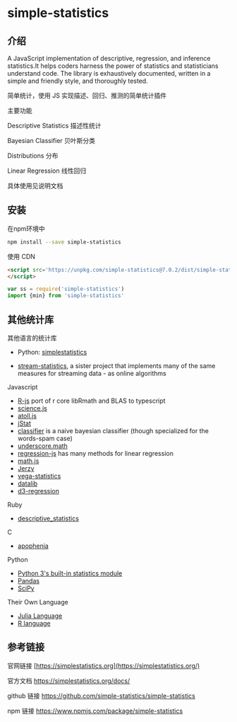 # **simple-statistics**

## 介绍

A JavaScript implementation of descriptive, regression, and inference statistics.It helps coders harness the power of statistics and statisticians understand code. The library is exhaustively documented, written in a simple and friendly style, and thoroughly tested.

简单统计，使用 JS 实现描述、回归、推测的简单统计插件

主要功能

Descriptive Statistics 描述性统计

Bayesian Classifier 贝叶斯分类

Distributions 分布

Linear Regression 线性回归

具体使用见说明文档

## 安装

在npm环境中

~~~bash
npm install --save simple-statistics
~~~

使用 CDN 

~~~html
<script src='https://unpkg.com/simple-statistics@7.0.2/dist/simple-statistics.min.js'>
</script>
~~~

~~~js
var ss = require('simple-statistics')
import {min} from 'simple-statistics'
~~~



## 其他统计库

其他语言的统计库

* Python: [simplestatistics](https://github.com/sheriferson/simplestatistics)

* [stream-statistics](https://github.com/tmcw/stream-statistics), a sister project that implements
  many of the same measures for streaming data - as online algorithms

Javascript

* [R-js](https://github.com/R-js) port of r core libRmath and BLAS to typescript
* [science.js](https://github.com/jasondavies/science.js)
* [atoll.js](https://github.com/nsfmc/atoll.js)
* [jStat](http://www.jstat.org/)
* [classifier](https://github.com/harthur/classifier) is a naive bayesian classifier (though specialized for the words-spam case)
* [underscore.math](https://github.com/syntagmatic/underscore.math/blob/master/underscore.math.js)
* [regression-js](https://github.com/Tom-Alexander/regression-js) has many methods for linear regression
* [math.js](https://github.com/josdejong/mathjs)
* [Jerzy](https://github.com/pieterprovoost/jerzy)
* [vega-statistics](https://github.com/vega/vega-statistics)
* [datalib](https://github.com/vega/datalib)
* [d3-regression](https://github.com/harrystevens/d3-regression)

Ruby

* [descriptive_statistics](https://github.com/thirtysixthspan/descriptive_statistics)

C

* [apophenia](https://github.com/b-k/apophenia)

Python

* [Python 3's built-in statistics module](https://docs.python.org/3/library/statistics.html)
* [Pandas](http://pandas.pydata.org/)
* [SciPy](http://www.scipy.org/)

Their Own Language

* [Julia Language](http://julialang.org/)
* [R language](http://www.r-project.org/)



## 参考链接

官网链接 [https://simplestatistics.org](https://simplestatistics.org/)

官方文档 https://simplestatistics.org/docs/

github 链接 https://github.com/simple-statistics/simple-statistics

npm 链接 https://www.npmjs.com/package/simple-statistics